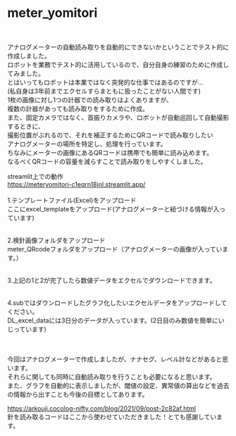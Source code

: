 # meter_yomitori
<br> 

アナログメーターの自動読み取りを自動的にできないかということでテスト的に作成しました。 <br> 
ロボットを業務でテスト的に活用しているので、自分自身の練習のために作成してみました。<br> 
とはいってもロボットは本業ではなく突発的な仕事ではあるのですが…<br>
(私自身は3年前までエクセルすらまともに扱ったことがない人間です)<br>
1枚の画像に対し1つの計器での読み取りはよくありますが、 <br> 
複数の計器があっても読み取りをするために作成。 <br> 
また、固定カメラではなく、首振りカメラや、ロボットが自動巡回して自動撮影するときに、 <br> 
撮影位置がぶれるので、それを補正するためにQRコードで読み取りしたい <br> 
アナログメーターの場所を特定し、処理を行っています。 <br>
ちなみにメーターの画像にあるQRコードは携帯でも簡単に読み込めます。  <br>
なるべくQRコードの容量を減らすことで読み取りをしやすくしました。 <br>

streamlit上での動作<br> 
https://meteryomitori-c1eqrn18jnl.streamlit.app/ <br> 
<br> 
1.テンプレートファイル(Excel)をアップロード<br> 
ここにexcel_templateをアップロード(アナログメーターと紐づける情報が入っています)<br> <br> 

2.検針画像フォルダをアップロード<br> 
meter_QRcodeフォルダをアップロード（アナログメーターの画像が入っています。）<br> <br> 

3.上記の1と2が完了したら数値データをエクセルでダウンロードできます。<br> <br> 

4.subではダウンロードしたグラフ化したいエクセルデータをアップロードしてください。<br> 
DL_excel_dataには3日分のデータが入っています。(2日目のみ数値を簡単にいじっています)<br> <br> <br> 

今回はアナログメーターで作成しましたが、ナナセグ、レベル計などがあると思います。<br> 
それらに関しても同時に自動読み取りを行うことも必要になると思います。<br> 
また、グラフを自動的に表示しましたが、閾値の設定、異常値の算出などを過去の情報から出すことも今後の目標としてあります。<br> 

https://arkouji.cocolog-nifty.com/blog/2021/09/post-2c82af.html<br> 
針を読み取るコードはここから使わせていただきました！とても感謝しています。
